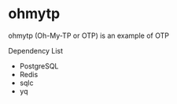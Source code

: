 # ohmytp
ohmytp (Oh-My-TP or OTP) is an example of OTP


Dependency List
- PostgreSQL
- Redis
- sqlc
- yq
